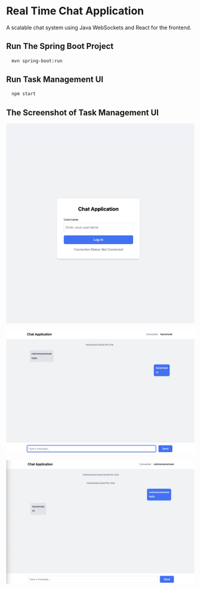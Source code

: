 # Real Time Chat Application

A scalable chat system using Java WebSockets and React for the frontend.

## Run The Spring Boot Project

```bash
  mvn spring-boot:run
```
## Run Task Management UI

```bash
  npm start
```

## The Screenshot of Task Management UI 
![Logo](real-time-chat-ui/public/images/login_screenshot.png)

![Logo](real-time-chat-ui/public/images/home_screenshot_1.png)

![Logo](real-time-chat-ui/public/images/home_screenshot_2.png)



